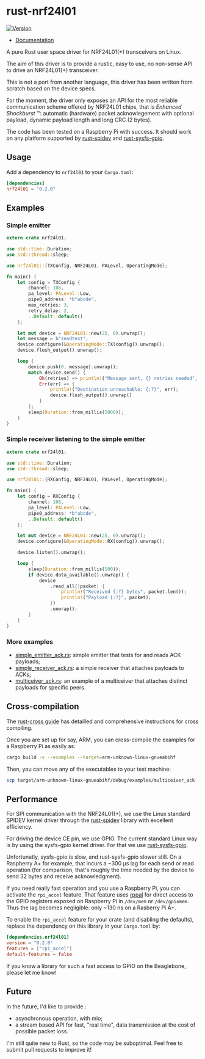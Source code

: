 # rust-nrf24l01

[![Version](https://img.shields.io/crates/v/nrf24l01.svg)](https://crates.io/crates/nrf24l01)

* [Documentation](https://docs.rs/nrf24l01/0.1.0/)

A pure Rust user space driver for NRF24L01(+) transceivers on Linux.

The aim of this driver is to provide a rustic, easy to use, no non-sense
API to drive an NRF24L01(+) transceiver.

This is not a port from another language, this driver has been written from scratch
based on the device specs.

For the moment, the driver only exposes an API for the most reliable communication
scheme offered by NRF24L01 chips, that is _Enhanced Shockburst_ ™:
automatic (hardware) packet acknowlegement with optional payload, dynamic payload length and
long CRC (2 bytes).

The code has been tested on a Raspberry Pi with success. It should work on any platform supported
by [rust-spidev][1] and [rust-sysfs-gpio][2].

## Usage

Add a dependency to `nrf24l01` to your `Cargo.toml`:

```toml
[dependencies]
nrf24l01 = "0.2.0"
```

## Examples

### Simple emitter

```rust
extern crate nrf24l01;

use std::time::Duration;
use std::thread::sleep;

use nrf24l01::{TXConfig, NRF24L01, PALevel, OperatingMode};

fn main() {
    let config = TXConfig {
        channel: 108,
        pa_level: PALevel::Low,
        pipe0_address: *b"abcde",
        max_retries: 3,
        retry_delay: 2,
        ..Default::default()
    };

    let mut device = NRF24L01::new(25, 0).unwrap();
    let message = b"sendtest";
    device.configure(&OperatingMode::TX(config)).unwrap();
    device.flush_output().unwrap();

    loop {
        device.push(0, message).unwrap();
        match device.send() {
            Ok(retries) => println!("Message sent, {} retries needed", retries),
            Err(err) => {
                println!("Destination unreachable: {:?}", err);
                device.flush_output().unwrap()
            }
        };
        sleep(Duration::from_millis(5000));
    }
}
```

### Simple receiver listening to the simple emitter

```rust
extern crate nrf24l01;

use std::time::Duration;
use std::thread::sleep;

use nrf24l01::{RXConfig, NRF24L01, PALevel, OperatingMode};

fn main() {
    let config = RXConfig {
        channel: 108,
        pa_level: PALevel::Low,
        pipe0_address: *b"abcde",
        ..Default::default()
    };

    let mut device = NRF24L01::new(25, 0).unwrap();
    device.configure(&OperatingMode::RX(config)).unwrap();

    device.listen().unwrap();

    loop {
        sleep(Duration::from_millis(500));
        if device.data_available().unwrap() {
            device
                .read_all(|packet| {
                    println!("Received {:?} bytes", packet.len());
                    println!("Payload {:?}", packet);
                })
                .unwrap();
        }
    }
}
```

### More examples

* [simple_emitter_ack.rs](https://github.com/rtxm/rust-nrf24l01/blob/master/examples/simple_emitter_ack.rs): simple emitter that tests for and reads ACK payloads;
* [simple_receiver_ack.rs](https://github.com/rtxm/rust-nrf24l01/blob/master/examples/simple_receiver_ack.rs): a simple receiver that attaches payloads to ACKs;
* [multiceiver_ack.rs](https://github.com/rtxm/rust-nrf24l01/blob/master/examples/multiceiver_ack.rs): an example of a multiceiver that attaches distinct payloads for specific peers.

## Cross-compilation

The [rust-cross guide][3] has detailled and comprehensive instructions for cross compiling.

Once you are set up for say, ARM, you can cross-compile the examples for a Raspberry Pi as easily as:

```bash
cargo build -v --examples --target=arm-unknown-linux-gnueabihf
```

Then, you can move any of the executables to your test machine:

```bash
scp target/arm-unknown-linux-gnueabihf/debug/examples/multiceiver_ack ...
```

## Performance

For SPI communication with the NRF24L01(+), we use the Linux standard SPIDEV kernel driver through the [rust-spidev][1] library with excellent efficiency.

For driving the device CE pin, we use GPIO. The current standard Linux way is by using the sysfs-gpio kernel driver. For that we use [rust-sysfs-gpio][2].

Unfortunatly, sysfs-gpio is slow, and rust-sysfs-gpio slower still. On a Raspberry A+ for example, that incurs a ~300 µs lag for each send or read operation
(for comparison, that's roughly the time needed by the device to send 32 bytes and receive acknowledgment).

If you need really fast operation and you use a Raspberry Pi, you can activate the ``rpi_accel`` feature. That feature uses [rppal][4] for direct access to the GPIO registers exposed on Raspberry Pi in ``/dev/mem`` or ``/dev/gpiomem``. Thus the lag becomes negligible: only ~130 ns on a Rasberry Pi A+.

To enable the `rpi_accel` feature for your crate (and disabling the defaults), replace the dependency on this library in your `Cargo.toml` by:

```toml
[dependencies.nrf24l01]
version = "0.2.0"
features = ["rpi_accel"]
default-features = false
```

If you know a library for such a fast access to GPIO on the Beaglebone, please let me know!

## Future

In the future, I'd like to provide :

* asynchronous operation, with mio;
* a stream based API for fast, "real time", data transmission
at the cost of possible packet loss.

I'm still quite new to Rust, so the code may be suboptimal. Feel free to submit pull requests to improve it!


[1]: https://github.com/rust-embedded/rust-spidev
[2]: https://github.com/rust-embedded/rust-sysfs-gpio
[3]: https://github.com/japaric/rust-cross
[4]: https://github.com/golemparts/rppal